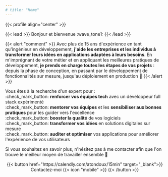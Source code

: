 ```yaml
---
# title: "Home"
---
```


{{< profile align="center" >}}

{{< lead >}}
Bonjour et bienvenue :wave_tone1:
{{< /lead >}}

{{< alert "comment" >}} 
Avec plus de 15 ans d'expérience en tant qu'ingénieur en développement, **j'aide les entreprises et les individus
à transformer leurs idées en applications adaptées à leurs besoins**. En m'imprégnant de votre métier
et en appliquant les meilleures pratiques de développement, **je prends en charge toutes les étapes de vos projets** :
depuis la phase de conception, en passant par le développement de fonctionnalités sur mesure, jusqu'au déploiement en production :rocket:
{{< /alert >}}

Vous êtes à la recherche d'un expert pour :
<br>
:check_mark_button: **renforcer vos équipes tech** avec un développeur full stack expérimenté
<br>
:check_mark_button: **mentorer vos équipes** et les **sensibiliser aux bonnes pratiques** pour les guider vers l'excellence
<br>
:check_mark_button: **booster la qualité** de vos logiciels
<br>
:check_mark_button: **transformer vos idées** en solutions digitales sur mesure
<br>
:check_mark_button: **auditer et optimiser** vos applications pour améliorer l'expérience de vos utilisateurs

Si vous souhaitez en savoir plus, n'hésitez pas à me contacter afin que l'on trouve le meilleur moyen de travailler ensemble :handshake:

<div style="text-align:center">
{{< button href="https://calendly.com/atondoux/15min" target="_blank">}}
Contactez-moi {{< icon "mobile" >}}
{{< /button >}}
</div>
